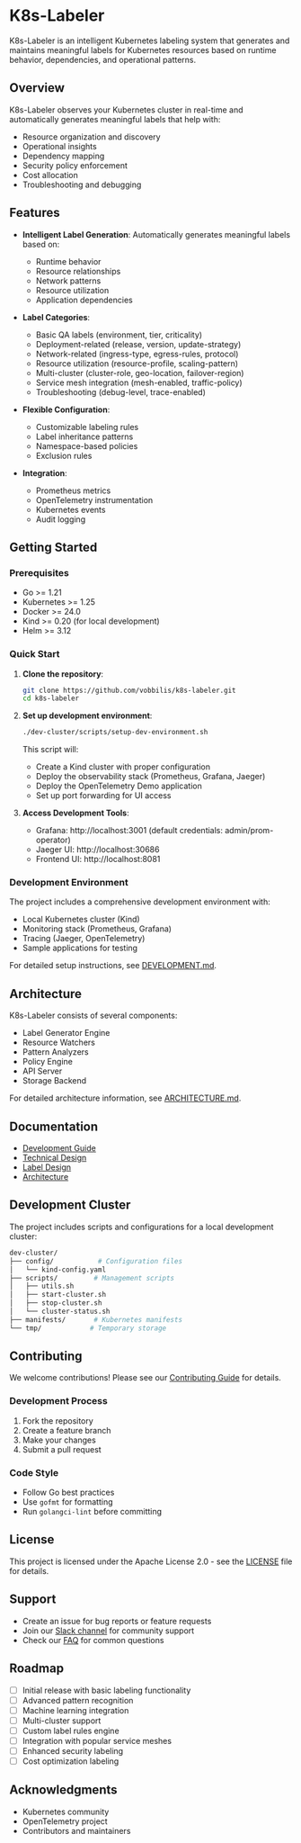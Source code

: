 # K8s-Labeler

K8s-Labeler is an intelligent Kubernetes labeling system that generates and maintains meaningful labels for Kubernetes resources based on runtime behavior, dependencies, and operational patterns.

## Overview

K8s-Labeler observes your Kubernetes cluster in real-time and automatically generates meaningful labels that help with:
- Resource organization and discovery
- Operational insights
- Dependency mapping
- Security policy enforcement
- Cost allocation
- Troubleshooting and debugging

## Features

- **Intelligent Label Generation**: Automatically generates meaningful labels based on:
  - Runtime behavior
  - Resource relationships
  - Network patterns
  - Resource utilization
  - Application dependencies
  
- **Label Categories**:
  - Basic QA labels (environment, tier, criticality)
  - Deployment-related (release, version, update-strategy)
  - Network-related (ingress-type, egress-rules, protocol)
  - Resource utilization (resource-profile, scaling-pattern)
  - Multi-cluster (cluster-role, geo-location, failover-region)
  - Service mesh integration (mesh-enabled, traffic-policy)
  - Troubleshooting (debug-level, trace-enabled)

- **Flexible Configuration**:
  - Customizable labeling rules
  - Label inheritance patterns
  - Namespace-based policies
  - Exclusion rules

- **Integration**:
  - Prometheus metrics
  - OpenTelemetry instrumentation
  - Kubernetes events
  - Audit logging

## Getting Started

### Prerequisites

- Go >= 1.21
- Kubernetes >= 1.25
- Docker >= 24.0
- Kind >= 0.20 (for local development)
- Helm >= 3.12

### Quick Start

1. **Clone the repository**:
   ```bash
   git clone https://github.com/vobbilis/k8s-labeler.git
   cd k8s-labeler
   ```

2. **Set up development environment**:
   ```bash
   ./dev-cluster/scripts/setup-dev-environment.sh
   ```
   This script will:
   - Create a Kind cluster with proper configuration
   - Deploy the observability stack (Prometheus, Grafana, Jaeger)
   - Deploy the OpenTelemetry Demo application
   - Set up port forwarding for UI access

3. **Access Development Tools**:
   - Grafana: http://localhost:3001 (default credentials: admin/prom-operator)
   - Jaeger UI: http://localhost:30686
   - Frontend UI: http://localhost:8081

### Development Environment

The project includes a comprehensive development environment with:
- Local Kubernetes cluster (Kind)
- Monitoring stack (Prometheus, Grafana)
- Tracing (Jaeger, OpenTelemetry)
- Sample applications for testing

For detailed setup instructions, see [DEVELOPMENT.md](docs/DEVELOPMENT.md).

## Architecture

K8s-Labeler consists of several components:
- Label Generator Engine
- Resource Watchers
- Pattern Analyzers
- Policy Engine
- API Server
- Storage Backend

For detailed architecture information, see [ARCHITECTURE.md](docs/ARCHITECTURE.md).

## Documentation

- [Development Guide](docs/DEVELOPMENT.md)
- [Technical Design](docs/TECHNICAL_DESIGN.md)
- [Label Design](docs/LABELDESIGN.md)
- [Architecture](docs/ARCHITECTURE.md)

## Development Cluster

The project includes scripts and configurations for a local development cluster:

```bash
dev-cluster/
├── config/           # Configuration files
│   └── kind-config.yaml
├── scripts/         # Management scripts
│   ├── utils.sh
│   ├── start-cluster.sh
│   ├── stop-cluster.sh
│   └── cluster-status.sh
├── manifests/       # Kubernetes manifests
└── tmp/            # Temporary storage
```

## Contributing

We welcome contributions! Please see our [Contributing Guide](CONTRIBUTING.md) for details.

### Development Process

1. Fork the repository
2. Create a feature branch
3. Make your changes
4. Submit a pull request

### Code Style

- Follow Go best practices
- Use `gofmt` for formatting
- Run `golangci-lint` before committing

## License

This project is licensed under the Apache License 2.0 - see the [LICENSE](LICENSE) file for details.

## Support

- Create an issue for bug reports or feature requests
- Join our [Slack channel](#) for community support
- Check our [FAQ](docs/FAQ.md) for common questions

## Roadmap

- [ ] Initial release with basic labeling functionality
- [ ] Advanced pattern recognition
- [ ] Machine learning integration
- [ ] Multi-cluster support
- [ ] Custom label rules engine
- [ ] Integration with popular service meshes
- [ ] Enhanced security labeling
- [ ] Cost optimization labeling

## Acknowledgments

- Kubernetes community
- OpenTelemetry project
- Contributors and maintainers 